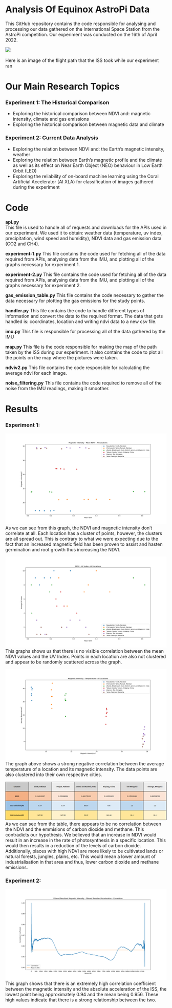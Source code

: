 # Analysis Of Equinox AstroPi Data

This GitHub repository contains the code responsible for analysing and processing our data gathered on the International Space Station from the AstroPi competition. Our experiment was conducted on the 16th of April 2022.

![](plots/Map.png)

Here is an image of the flight path that the ISS took while our experiment ran


# Our Main Research Topics
### Experiment 1: The Historical Comparison
* Exploring the historical comparison between NDVI and: magnetic intensity, climate and gas emissions
* Exploring the historical comparison between magnetic data and climate
### Experiment 2: Current Data Analysis
* Exploring the relation between NDVI and: the Earth’s magnetic intensity, weather
* Exploring the relation between Earth’s magnetic profile and the climate as well as its effect on Near Earth Object (NEO) behaviour in Low Earth Orbit (LEO)
* Exploring the reliability of on-board machine learning using the Coral Artificial Accelerator (AI XLA) for classification of images gathered during the experiment

# Code

**api.py**  
This file is used to handle all of requests and downloads for the APIs used in our experiment. We used it to obtain: weather data (temperature, uv index, precipitation, wind speed and humidity), NDVI data and gas emission data (CO2 and CH4).

**experiment-1.py**
This file contains the code used for fetching all of the data required from APIs, analysing data from the IMU, and plotting all of the graphs necessary for experiment 1.

**experiment-2.py**
This file contains the code used for fetching all of the data required from APIs, analysing data from the IMU, and plotting all of the graphs necessary for experiment 2.

**gas_emission_table.py**
This file contains the code necessary to gather the data necessary for plotting the gas emissions for the study points.

**handler.py**
This file contains the code to handle different types of information and convert the data to the required format. The data that gets handled is: coordinates, location and writing ndvi data to a new csv file.

**imu.py**
This file is responsible for processing all of the data gathered by the IMU

**map.py**
This file is the code responsible for making the map of the path taken by the ISS during our experiment. It also contains the code to plot all the points on the map where the pictures were taken.

**ndviv2.py**
This file contains the code responsible for calculating the average ndvi for each image.

**noise_filtering.py**
This file contains the code required to remove all of the noise from the IMU readings, making it smoother.

# Results

### Experiment 1: 
![](plots/experiment%201.0/Magnetic%20Intensity%20History/NDVI/Magnetic%20Intensity%20-%20Mean%20NDVI%20-%20All%20Locations.png)
As we can see from this graph, the NDVI and magnetic intensity don’t correlate at all. Each location has a cluster of points, however, the clusters are all spread out. This is contrary to what we were expecting due to the fact that an increased magnetic field has been proven to assist and hasten germination and root growth thus increasing the NDVI.


![](plots/experiment%201.0/NDVI%20History/Climate/NDVI%20-%20UV%20Index%20-%20All%20Locations.png)
This graphs shows us that there is no visible correlation between the mean NDVI values and the UV Index. Points in each location are also not clustered and appear to be randomly scattered across the graph.

![](plots/experiment%201.0/Magnetic%20Intensity%20History/Climate/Magnetic%20Intensity%20-%20Temperature%20-%20All%20Locations.png)
The graph above shows a strong negative correlation between the average temperature of a location and its magnetic intensity. The data points are also clustered into their own respective cities. 

![](plots/experiment%201.0/NDVI%20History/Gas%20Emissions/Table.png)
As we can see from the table, there appears to be no correlation between the NDVI and the emmisions of carbon dioxide and methane. This contradicts our hypothesis. We believed that an increase in NDVI would result in an increase in the rate of photosynthesis in a specific location. This would then results in a reduction of the levels of carbon dioxide. Additionally, places with high NDVI are more likely to be cultivated lands or natural forests, jungles, plains, etc. This would mean a lower amount of industrialisation in that area and thus, lower carbon dioxide and methane emissions.

### Experiment 2:
![](plots/experiment%202.0/IMU%20Data/Noise%20Filtered/Correlations/Filtered%20Resultant%20Magnetic%20Intensity%20-%20Filtered%20Resultant%20Acceleration%20-%20Correlation.png)
This graph shows that there is an extremely high correlation coefficient between the magnetic intensity and the absolute acceleration of the ISS, the lowest point being approximately 0.94 and the mean being 0.956. These high values indicate that there is a strong relationship between the two.
